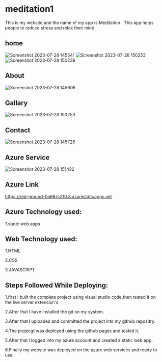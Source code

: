 # meditation1
This is my website and the name of my app is Meditation . This app helps people to reduce stress and relax their mind.
## home
![Screenshot 2023-07-28 145541](https://github.com/aani-ananya/meditation1/assets/113978840/1d2dc951-4be6-4c15-8e73-e136a8dacaaa)
![Screenshot 2023-07-28 150253](https://github.com/aani-ananya/meditation1/assets/113978840/21452487-3f0f-4742-84ae-18834ced150d)
![Screenshot 2023-07-28 150239](https://github.com/aani-ananya/meditation1/assets/113978840/ed148449-6c41-4474-a876-1073092b9f94)

## About

![Screenshot 2023-07-28 145609](https://github.com/aani-ananya/meditation1/assets/113978840/fd52a3a1-d7f7-4126-b455-05dd169b8a6b)
 ## Gallary
![Screenshot 2023-07-28 150253](https://github.com/aani-ananya/meditation1/assets/113978840/a0d504ec-38d6-4427-9562-fef744b3f0e6)

 ## Contact
 ![Screenshot 2023-07-28 145726](https://github.com/aani-ananya/meditation1/assets/113978840/7f85dfd5-25bf-46f4-8d33-d9d58d465bee)


 ## Azure Service
![Screenshot 2023-07-28 151422](https://github.com/aani-ananya/meditation1/assets/113978840/61de6930-0810-457a-b975-4436ba33d0f2)

## Azure Link

https://red-ground-0a987c210.3.azurestaticapps.net
## Azure Technology used:
1.static web apps


## Web Technology used:
1.HTML

2.CSS

3.JAVASCRIPT

##  Steps Followed While Deploying:
1.first I built the complete project using visual studio code,then tested it on the live server extension's

2.After that I have installed the git on my system.

3.After that I uploaded and committed the project into my github repositry.

4.The projecgt was deployed using the github pages and tested it.

5.After that I logged into my azure account and created a static web app.  

6.Finally my website was deployed on the azure web services and ready to use.

